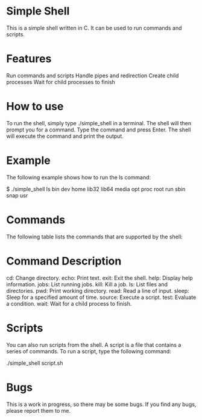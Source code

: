 # Simple Shell
This is a simple shell written in C. It can be used to run commands and scripts.

# Features
Run commands and scripts
Handle pipes and redirection
Create child processes
Wait for child processes to finish
# How to use
To run the shell, simply type ./simple_shell in a terminal. The shell will then prompt you for a command. Type the command and press Enter. The shell will execute the command and print the output.

# Example
The following example shows how to run the ls command:

$ ./simple_shell 
ls
bin  dev  home  lib32  lib64  media  opt  proc  root  run  sbin  snap usr

# Commands
The following table lists the commands that are supported by the shell:

# Command	Description
cd:	Change directory.
echo:	Print text.
exit:	Exit the shell.
help:	Display help information.
jobs:	List running jobs.
kill:	Kill a job.
ls:	List files and directories.
pwd:	Print working directory.
read:	Read a line of input.
sleep:	Sleep for a specified amount of time.
source:	Execute a script.
test:	Evaluate a condition.
wait:	Wait for a child process to finish.

# Scripts
You can also run scripts from the shell. A script is a file that contains a series of commands. To run a script, type the following command:

./simple_shell script.sh

# Bugs
This is a work in progress, so there may be some bugs. If you find any bugs, please report them to me.
